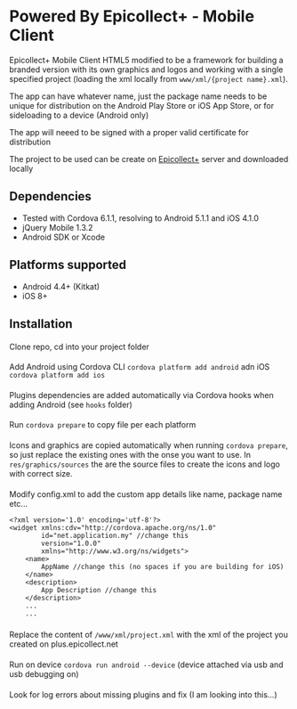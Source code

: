 # Powered By Epicollect+ - Mobile Client
Epicollect+ Mobile Client HTML5 modified to be a framework for building a branded version with its own graphics and logos and working with a single specified project (loading the xml locally from `www/xml/{project name}.xml`).

The app can have whatever name, just the package name needs to be unique for distribution on the Android Play Store or iOS App Store, or for sideloading to a device (Android only)

The app will neeed to be signed with a proper valid certificate for distribution

The project to be used can be create on <a href="http://plus.epicollect.net/">Epicollect+</a> server and downloaded locally

## Dependencies
- Tested with Cordova 6.1.1, resolving to Android 5.1.1 and iOS 4.1.0
- jQuery Mobile 1.3.2
- Android SDK or Xcode
 
## Platforms supported
 - Android 4.4+ (Kitkat)
 - iOS 8+ 

## Installation 

#### 
Clone repo, cd into your project folder

####
Add Android using Cordova CLI `cordova platform add android` adn iOS `cordova platform add ios` 

####
Plugins dependencies are added automatically via Cordova hooks when adding Android (see `hooks` folder)

####
Run `cordova prepare` to copy file per each platform

####
Icons and graphics are copied automatically when running `cordova prepare`, so just replace the existing ones with the onse you want to use.
In `res/graphics/sources` the are the source files to create the icons and logo  with correct size.

####
Modify config.xml to add the custom app details like name, package name etc...
```
<?xml version='1.0' encoding='utf-8'?>
<widget xmlns:cdv="http://cordova.apache.org/ns/1.0"
        id="net.application.my" //change this
        version="1.0.0"
        xmlns="http://www.w3.org/ns/widgets">
    <name>
        AppName //change this (no spaces if you are building for iOS)
    </name>
    <description>
        App Description //change this
    </description>
    ...
    ...

```

###
Replace the content of `/www/xml/project.xml` with the xml of the project you created on plus.epicollect.net

####
Run on device `cordova run android --device` (device attached via usb and usb debugging on)

####
Look for log errors about missing plugins and fix (I am looking into this...)


